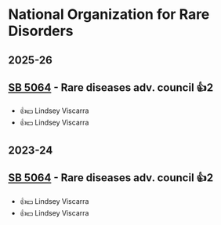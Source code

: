 # National Organization for Rare Disorders
## 2025-26

## [SB 5064](/bill/2025-26/sb/5064/) - Rare diseases adv. council 👍2  
* 👍💵 Lindsey Viscarra
* 👍💵 Lindsey Viscarra

## 2023-24

## [SB 5064](/bill/2023-24/sb/5064/) - Rare diseases adv. council 👍2  
* 👍💵 Lindsey Viscarra
* 👍💵 Lindsey Viscarra
